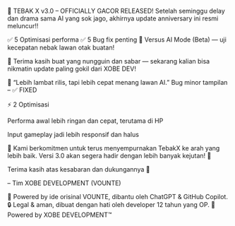 
🎉 TEBAK X v3.0 – OFFICIALLY GACOR RELEASED!
Setelah seminggu delay dan drama sama AI yang sok jago, akhirnya update anniversary ini resmi meluncur!!

✅ 5 Optimisasi performa
✅ 5 Bug fix penting
🤖 Versus AI Mode (Beta) — uji kecepatan nebak lawan otak buatan!

📌 Terima kasih buat yang nungguin dan sabar — sekarang kalian bisa nikmatin update paling gokil dari XOBE DEV!

💬 “Lebih lambat rilis, tapi lebih cepat menang lawan AI.”
Bug minor tampilan – ✅ FIXED

⚡ 2 Optimisasi

Performa awal lebih ringan dan cepat, terutama di HP

Input gameplay jadi lebih responsif dan halus

🔧 Kami berkomitmen untuk terus menyempurnakan TebakX ke arah yang lebih baik.
Versi 3.0 akan segera hadir dengan lebih banyak kejutan! 🎯

Terima kasih atas kesabaran dan dukungannya 🙏

– Tim XOBE DEVELOPMENT (VOUNTE)


🧠 Powered by ide orisinal VOUNTE, dibantu oleh ChatGPT & GitHub Copilot.
🔒 Legal & aman, dibuat dengan hati oleh developer 12 tahun yang OP.
📍 Powered by XOBE DEVELOPMENT™
